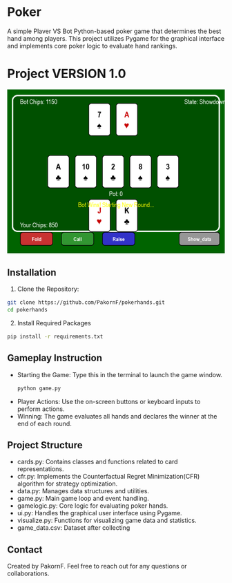 # Poker
A simple Plaver VS Bot Python-based poker game that determines the best hand among players. This project utilizes Pygame for the graphical interface and implements core poker logic to evaluate hand rankings.
# Project VERSION 1.0

![Poker Hands Image](screenshots/gameplay/Showdown.png)

## Installation

1. Clone the Repository:
```sh
git clone https://github.com/PakornF/pokerhands.git
cd pokerhands
```
2. Install Required Packages
```sh
pip install -r requirements.txt
```

## Gameplay Instruction
- Starting the Game: Type this in the terminal to launch the game window.
  ```sh
  python game.py
  ```
- Player Actions: Use the on-screen buttons or keyboard inputs to perform actions.
- Winning: The game evaluates all hands and declares the winner at the end of each round.

## Project Structure
- cards.py: Contains classes and functions related to card representations.
- cfr.py: Implements the Counterfactual Regret Minimization(CFR) algorithm for strategy optimization.
- data.py: Manages data structures and utilities.
- game.py: Main game loop and event handling.
- gamelogic.py: Core logic for evaluating poker hands.
- ui.py: Handles the graphical user interface using Pygame.
- visualize.py: Functions for visualizing game data and statistics.
- game_data.csv: Dataset after collecting

## Contact
Created by PakornF. Feel free to reach out for any questions or collaborations.
